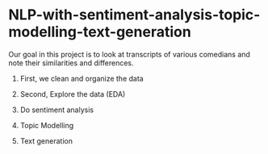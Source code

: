 # NLP-with-sentiment-analysis-topic-modelling-text-generation

Our goal in this project is to look at transcripts of various comedians and note their similarities and differences.

1) First, we clean and organize the data

2) Second, Explore the data (EDA)

3) Do sentiment analysis

4) Topic Modelling

5) Text generation
